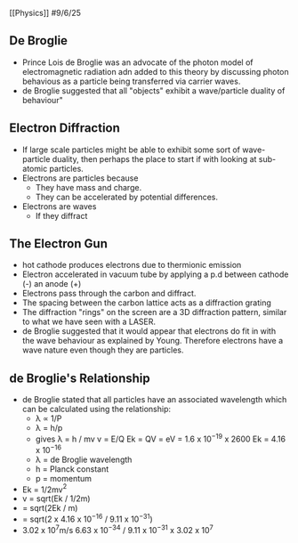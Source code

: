 [[Physics]]
#9/6/25
## De Broglie
- Prince Lois de Broglie was an advocate of the photon model of electromagnetic radiation adn added to this theory by discussing photon behavious as a particle being transferred via carrier waves.
- de Broglie suggested that all "objects" exhibit a wave/particle duality of behaviour"
## Electron Diffraction
- If large scale particles might be able to exhibit some sort of wave-particle duality, then perhaps the place to start if with looking at sub-atomic particles.
- Electrons are particles because
	- They have mass and charge.
	- They can be accelerated by potential differences.
- Electrons are waves
	- If they diffract
## The Electron Gun
- hot cathode produces electrons due to thermionic emission
- Electron accelerated in vacuum tube by applying a p.d between cathode (-) an anode (+)
- Electrons pass through the carbon  and diffract. 
- The spacing between the carbon lattice acts as a diffraction grating
- The diffraction "rings" on the screen are a 3D diffraction pattern, similar to what we have seen with a LASER.
- de Broglie suggested that it would appear that electrons do fit in with the wave behaviour as explained by Young. Therefore electrons have a wave nature even though they are particles.
## de Broglie's Relationship
- de Broglie stated that all particles have an associated wavelength which can be calculated using the relationship:
	- λ ∝ 1/P
	- λ = h/p
	- gives λ = h / mv      v = E/Q      Ek = QV     = eV     = 1.6 x 10$^{-19}$ x 2600 Ek = 4.16 x 10$^{-16}$
	- λ = de Broglie wavelength
	- h = Planck constant
	- p = momentum
- Ek = 1/2mv$^2$
- v = sqrt(Ek / 1/2m)
- = sqrt(2Ek / m)
- = sqrt(2 x 4.16 x 10$^{-16}$ / 9.11 x 10$^{-31}$) 
- 3.02 x 10$^{7}$m/s
6.63 x 10$^{-34}$ / 9.11 x 10$^{-31}$ x 3.02 x 10$^{7}$